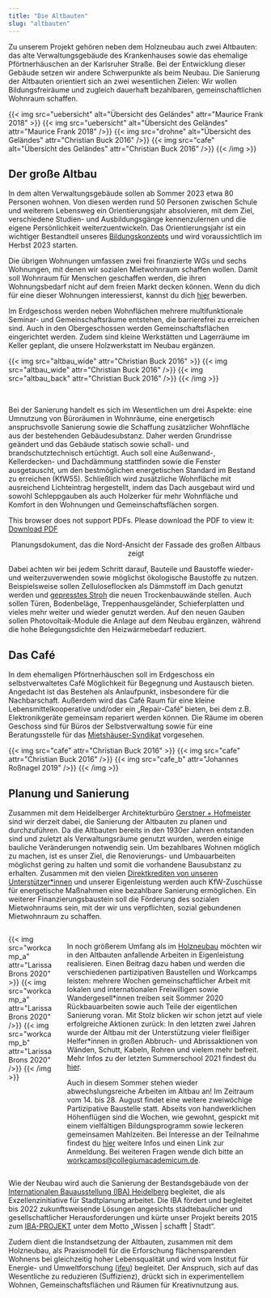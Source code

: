```yaml
---
title: "Die Altbauten"
slug: "altbauten"
---
```


Zu unserem Projekt gehören neben dem Holzneubau auch zwei Altbauten: das alte Verwaltungsgebäude des Krankenhauses
sowie das ehemalige Pförtnerhäuschen an der Karlsruher Straße. Bei der Entwicklung dieser Gebäude setzen wir andere 
Schwerpunkte als beim Neubau. Die Sanierung der Altbauten orientiert sich an zwei wesentlichen Zielen: Wir wollen 
Bildungsfreiräume und zugleich dauerhaft bezahlbaren, gemeinschaftlichen Wohnraum schaffen. 


{{< img src="uebersicht" alt="Übersicht des Geländes" attr="Maurice Frank 2018" >}}
    {{< img src="uebersicht" alt="Übersicht des Geländes" attr="Maurice Frank 2018" />}}
    {{< img src="drohne" alt="Übersicht des Geländes" attr="Christian Buck 2016" />}}
    {{< img src="cafe" alt="Übersicht des Geländes" attr="Christian Buck 2016" />}}
{{< /img >}}


## Der große Altbau

In dem alten Verwaltungsgebäude sollen ab Sommer 2023 etwa 80 Personen wohnen.
Von diesen werden rund 50 Personen zwischen Schule und weiterem Lebensweg ein Orientierungsjahr absolvieren, mit dem 
Ziel, verschiedene Studien- und Ausbildungsgänge kennenzulernen und die eigene Persönlichkeit weiterzuentwickeln. 
Das Orientierungsjahr ist ein wichtiger Bestandteil unseres [Bildungskonzepts](/bildung/) und wird voraussichtlich im 
Herbst 2023 starten.

Die übrigen Wohnungen umfassen zwei frei finanzierte WGs und sechs Wohnungen, mit denen wir sozialen Mietwohnraum
schaffen wollen. Damit soll Wohnraum für Menschen geschaffen werden, die ihren Wohnungsbedarf nicht auf dem freien Markt
decken können. Wenn du dich für eine dieser Wohnungen interessierst, kannst du dich [hier]()
bewerben.

Im Erdgeschoss werden neben Wohnflächen mehrere multifunktionale Seminar- und Gemeinschaftsräume entstehen, die
barrierefrei zu erreichen sind. Auch in den Obergeschossen werden Gemeinschaftsflächen eingerichtet werden.
Zudem sind kleine Werkstätten und Lagerräume im Keller geplant, die unsere Holzwerkstatt im Neubau ergänzen.


{{< img src="altbau_wide" attr="Christian Buck 2016" >}}
    {{< img src="altbau_wide" attr="Christian Buck 2016" />}}
    {{< img src="altbau_back" attr="Christian Buck 2016" />}}
{{< /img >}}

<br>

Bei der Sanierung handelt es sich im Wesentlichen um drei Aspekte: eine Umnutzung von Büroräumen in Wohnräume, eine 
energetisch anspruchsvolle Sanierung sowie die Schaffung zusätzlicher Wohnfläche aus der bestehenden Gebäudesubstanz.
Daher werden Grundrisse geändert und das Gebäude statisch sowie schall- und brandschutztechnisch ertüchtigt.
Auch soll eine Außenwand-, Kellerdecken- und Dachdämmung stattfinden sowie die Fenster ausgetauscht, um den
bestmöglichen energetischen Standard im Bestand zu erreichen (KfW55).
Schließlich wird zusätzliche Wohnfläche mit ausreichend Lichteintrag hergestellt,
indem das Dach ausgebaut wird und sowohl Schleppgauben als auch Holzerker für mehr Wohnfläche und Komfort in den
Wohnungen und Gemeinschaftsflächen sorgen.

<object data="altbau_fassade_nord.pdf" type="application/pdf" width="100%" height="100%">
    This browser does not support PDFs. Please download the PDF to view it: <a href="altbau_fassade_nord.pdf">Download PDF</a>
</object>
<p><center>Planungsdokument, das die Nord-Ansicht der Fassade des großen Altbaus zeigt</center></p>

Dabei achten wir bei jedem Schritt darauf, Bauteile und Baustoffe wieder- und weiterzuverwenden sowie möglichst
ökologische Baustoffe zu nutzen. Beispielsweise sollen Zelluloseflocken als Dämmstoff im Dach genutzt werden und
[gepresstes Stroh](https://stramentec.com/) die neuen Trockenbauwände stellen. Auch sollen Türen, Bodenbeläge, 
Treppenhausgeländer, Schieferplatten und vieles mehr weiter und wieder genutzt werden. Auf den neuen Gauben sollen
Photovoltaik-Module die Anlage auf dem Neubau ergänzen, während die hohe Belegungsdichte den Heizwärmebedarf
reduziert.

## Das Café

In dem ehemaligen Pförtnerhäuschen soll im Erdgeschoss ein selbstverwaltetes Café Möglichkeit für Begegnung und
Austausch bieten. Angedacht ist das Bestehen als Anlaufpunkt, insbesondere für die Nachbarschaft.
Außerdem wird das Café Raum für eine kleine Lebensmittelkooperative und/oder ein „Repair-Café“ bieten, bei dem z.B.
Elektronikgeräte gemeinsam repariert werden können. Die Räume im oberen Geschoss sind für Büros der Selbstverwaltung
sowie für eine Beratungsstelle für das [Mietshäuser-Syndikat](https://www.syndikat.org/de/unternehmensverbund/) 
vorgesehen.

{{< img src="cafe" attr="Christian Buck 2016" >}}
    {{< img src="cafe" attr="Christian Buck 2016" />}}
    {{< img src="cafe_b" attr="Johannes Roßnagel 2019" />}}
{{< /img >}}

## Planung und Sanierung

Zusammen mit dem Heidelberger Architekturbüro [Gerstner + Hofmeister](https://gerstner-hofmeister.de/) sind wir derzeit 
dabei, die Sanierung der Altbauten zu planen und durchzuführen. Da die Altbauten bereits in den 1930er Jahren entstanden
sind und zuletzt als Verwaltungsräume genutzt wurden, werden einige bauliche Veränderungen notwendig sein. 
Um bezahlbares Wohnen möglich zu machen, ist es unser Ziel, die Renovierungs- und Umbauarbeiten möglichst gering zu 
halten und somit die vorhandene Bausubstanz zu erhalten. Zusammen mit den vielen 
[Direktkrediten von unseren Unterstützer*innen](https://collegiumacademicum.de/direktkredite/) und unserer Eigenleistung
werden auch KfW-Zuschüsse für energetische Maßnahmen eine bezahlbare Sanierung ermöglichen.
Ein weiterer Finanzierungsbaustein soll die Förderung des sozialen Mietwohnraums sein, mit der wir uns verpflichten, 
sozial gebundenen Mietwohnraum zu schaffen. 

<div class="columns" style="margin-top: 2em;">
    <div class="column">
    {{< img src="workcamp_a" attr="Larissa Brons 2020" >}}
      {{< img src="workcamp_a" attr="Larissa Brons 2020" />}}
      {{< img src="workcamp_b" attr="Larissa Brons 2020" />}}
    {{< /img >}}
    </div>
    <div class="column">
<p>In noch größerem Umfang als im <a href="/neubau">Holzneubau</a> möchten wir in den Altbauten 
anfallende Arbeiten in Eigenleistung realisieren. Einen Beitrag dazu haben und werden die verschiedenen partizipativen 
Baustellen und Workcamps leisten: mehrere Wochen gemeinschaftlicher Arbeit mit lokalen und internationalen Freiwilligen 
sowie Wandergesell*innen treiben seit Sommer 2020 Rückbauarbeiten sowie auch Teile der eigentlichen Sanierung voran.
Mit Stolz blicken wir schon jetzt auf viele erfolgreiche Aktionen zurück: 
In den letzten zwei Jahren wurde der Altbau mit der Unterstützung vieler fleißiger Helfer*innen in großen Abbruch- und 
Abrissaktionen von Wänden, Schutt, Kabeln, Rohren und vielem mehr befreit.
Mehr Infos zu der letzten Summerschool 2021 findest du <a href="/summerschool">hier</a>.
</p>
<p> Auch in diesem Sommer stehen wieder abwechslungsreiche Arbeiten im Altbau an! 
Im Zeitraum vom 14. bis 28. August findet eine weitere zweiwöchige Partizipative Baustelle statt. Abseits von 
handwerklichen Höhenflügen sind die Wochen, wie gewohnt, gespickt mit einem vielfältigen Bildungsprogramm sowie leckeren
gemeinsamen Mahlzeiten. Bei Interesse an der Teilnahme findest du <a href="/aktionen">hier</a> weitere Infos und einen 
Link zur Anmeldung. Bei weiteren Fragen wende dich bitte an 
<a href="mailto:workcamps@collegiumacademicum.de">workcamps@collegiumacademicum.de</a>. 
</p>    
</div>
</div>

Wie der Neubau wird auch die Sanierung der Bestandsgebäude von der 
[Internationalen Bauausstellung (IBA) Heidelberg](https://iba.heidelberg.de/de) begleitet, die als Exzellenzinitiative 
für Stadtplanung arbeitet. 
Die IBA fördert und begleitet bis 2022 zukunftsweisende Lösungen angesichts städtebaulicher und gesellschaftlicher 
Herausforderungen und kürte unser Projekt bereits 2015 zum 
[IBA-PROJEKT](https://iba.heidelberg.de/de/projekte/collegium-academicum) unter dem Motto „Wissen | schafft | Stadt“.

Zudem dient die Instandsetzung der Altbauten, zusammen mit dem Holzneubau, als Praxismodell für die Erforschung 
flächensparenden Wohnens bei gleichzeitig hoher Lebensqualität und wird vom Institut für Energie- und Umweltforschung 
([ifeu](https://www.ifeu.de/projekt/suprastadt/)) begleitet. Der Anspruch, sich auf das Wesentliche zu reduzieren 
(Suffizienz), drückt sich in experimentellem Wohnen, Gemeinschaftsflächen und Räumen für Kreativnutzung aus.
